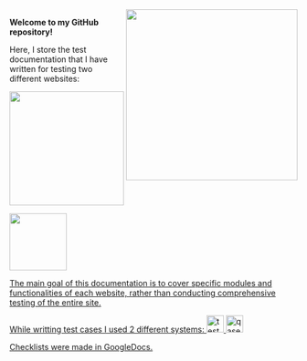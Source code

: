<img src="https://i.pinimg.com/originals/00/c5/37/00c537bdf08547f031540521892e5aa7.gif" align="right" width="300px"/>

**Welcome to my GitHub repository!**
<p> Here, I store the test documentation that I have written for testing two different websites:
<p><a href = "https://demowebshop.tricentis.com/"><img src="https://demowebshop.tricentis.com/Themes/DefaultClean/Content/images/logo.png" width="200px"/>
<p><a href = "https://demo.guru99.com/telecom/index.html"><img src="https://demo.guru99.com/logo.png" width="100px"/>
<p> The main goal of this documentation is to cover specific modules and functionalities of each website, rather than conducting comprehensive testing of the entire site.
<p> While writting test cases I used 2 different systems: 
<img src="https://docs.testit.software/images/testit_logo_icon.png" title="test-it" alt="test-it" width="30" height="30"/>
<img src="https://luna1.co/eb0187.png" title="qase" alt="qase" width="30" height="30"/>
<p> Checklists were made in GoogleDocs. 
